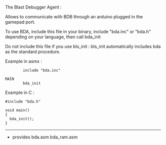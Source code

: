 The Blast Debugger Agent : 

Allows to communicate with BDB through an arduino plugged in the gamepad port.

To use BDA, include this file in your binary, include "bda.inc" or "bda.h"
depending on your language, then call bda_init

Do not include this file if you use bls_init : bls_init automatically includes
bda as the standard procedure.


Example in asmx :

            include "bda.inc"
            
    MAIN
            bda_init


Example in C :

    #include "bda.h"

    void main()
    {
      bda_init();
    }


---------------------------------------

 - provides bda.asm bda_ram.asm

